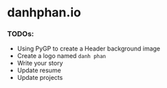 # danhphan.io

### TODOs:
- Using PyGP to create a Header background image
- Create a logo named `danh phan`
- Write your story
- Update resume
- Update projects

